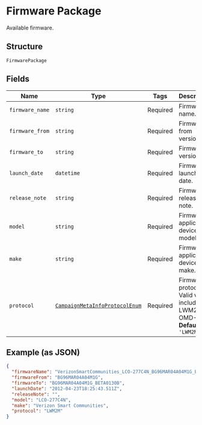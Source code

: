 
# Firmware Package

Available firmware.

## Structure

`FirmwarePackage`

## Fields

| Name | Type | Tags | Description |
|  --- | --- | --- | --- |
| `firmware_name` | `string` | Required | Firmware name. |
| `firmware_from` | `string` | Required | Firmware from version. |
| `firmware_to` | `string` | Required | Firmware to version. |
| `launch_date` | `datetime` | Required | Firmware launch date. |
| `release_note` | `string` | Required | Firmware release note. |
| `model` | `string` | Required | Firmware applicable device model. |
| `make` | `string` | Required | Firmware applicable device make. |
| `protocol` | [`CampaignMetaInfoProtocolEnum`](../../doc/models/campaign-meta-info-protocol-enum.md) | Required | Firmware protocol. Valid values include: LWM2M, OMD-DM.<br>**Default**: `'LWM2M'` |

## Example (as JSON)

```json
{
  "firmwareName": "VerizonSmartCommunities_LCO-277C4N_BG96MAR04A04M1G_BG96MAR04A04M1G_BETA0130B",
  "firmwareFrom": "BG96MAR04A04M1G",
  "firmwareTo": "BG96MAR04A04M1G_BETA0130B",
  "launchDate": "2012-04-23T18:25:43.511Z",
  "releaseNote": "",
  "model": "LCO-277C4N",
  "make": "Verizon Smart Communities",
  "protocol": "LWM2M"
}
```

